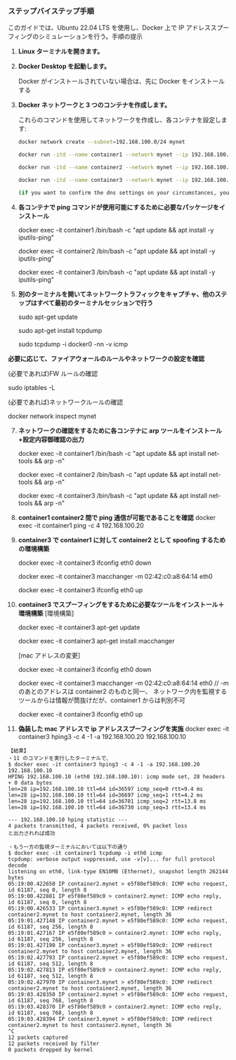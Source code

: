 ### ステップバイステップ手順

このガイドでは、Ubuntu 22.04 LTS を使用し、Docker 上で IP アドレススプーフィングのシミュレーションを行う。手順の提示

1. **Linux ターミナルを開きます。**
2. **Docker Desktop を起動します。**

   Docker がインストールされていない場合は、先に Docker をインストールする

3. **Docker ネットワークと 3 つのコンテナを作成します。**

   これらのコマンドを使用してネットワークを作成し、各コンテナを設定します:

   ```bash
   docker network create --subnet=192.168.100.0/24 mynet

   docker run -itd --name container1 --network mynet --ip 192.168.100.10 ubuntu /bin/bash

   docker run -itd --name container2 --network mynet --ip 192.168.100.20 ubuntu /bin/bash

   docker run -itd --name container3 --network mynet --ip 192.168.100.30 --dns 8.8.8.8 --dns 8.8.4.4 ubuntu /bin/bash

   (if you want to confirm the dns settings on your circumstances, you should run this command; docker exec -it container3 cat /etc/resolv.conf)
   ```

4. **各コンテナで ping コマンドが使用可能にするために必要なパッケージをインストール**

   docker exec -it container1 /bin/bash -c "apt update && apt install -y iputils-ping"

   docker exec -it container2 /bin/bash -c "apt update && apt install -y iputils-ping"

   docker exec -it container3 /bin/bash -c "apt update && apt install -y iputils-ping"

5. **別のターミナルを開いてネットワークトラフィックをキャプチャ、他のステップはすべて最初のターミナルセッションで行う**

   sudo apt-get update

   sudo apt-get install tcpdump

   sudo tcpdump -i docker0 -nn -v icmp

**必要に応じて、ファイアウォールのルールやネットワークの設定を確認**

(必要であれば)FW ルールの確認

sudo iptables -L

(必要であれば)ネットワークルールの確認

docker network inspect mynet

7. **ネットワークの確認をするために各コンテナに arp ツールをインストール+設定内容御確認の出力**

   docker exec -it container1 /bin/bash -c "apt update && apt install net-tools && arp -n"

   docker exec -it container2 /bin/bash -c "apt update && apt install net-tools && arp -n"

   docker exec -it container3 /bin/bash -c "apt update && apt install net-tools && arp -n"

8. **container1 container2 間で ping 通信が可能であることを確認**
   docker exec -it container1 ping -c 4 192.168.100.20
9. **container3 で container1 に対して container2 として spoofing するための環境構築**

   docker exec -it container3 ifconfig eth0 down

   docker exec -it container3 macchanger -m 02:42:c0:a8:64:14 eth0

   docker exec -it container3 ifconfig eth0 up

10. **container3 でスプーフィングをするために必要なツールをインストール＋環境構築**
    [環境構築]

    docker exec -it container3 apt-get update

    docker exec -it container3 apt-get install macchanger

    [mac アドレスの変更]

    docker exec -it container3 ifconfig eth0 down

    docker exec -it container3 macchanger -m 02:42:c0:a8:64:14 eth0 // -m のあとのアドレスは container2 のものと同一、
    ネットワーク内を監視するツールからは情報が筒抜けだが、container1 からは判別不可

    docker exec -it container3 ifconfig eth0 up

11. **偽装した mac アドレスで ip アドレススプーフィングを実施**
    docker exec -it container3 hping3 -c 4 -1 -a 192.168.100.20 192.168.100.10

```
【結果】
・11 のコマンドを実行したターミナルで、
$ docker exec -it container3 hping3 -c 4 -1 -a 192.168.100.20 192.168.100.10
HPING 192.168.100.10 (eth0 192.168.100.10): icmp mode set, 28 headers + 0 data bytes
len=28 ip=192.168.100.10 ttl=64 id=36597 icmp_seq=0 rtt=9.4 ms
len=28 ip=192.168.100.10 ttl=64 id=36697 icmp_seq=1 rtt=4.2 ms
len=28 ip=192.168.100.10 ttl=64 id=36701 icmp_seq=2 rtt=13.8 ms
len=28 ip=192.168.100.10 ttl=64 id=36730 icmp_seq=3 rtt=13.4 ms

--- 192.168.100.10 hping statistic ---
4 packets transmitted, 4 packets received, 0% packet loss
と出力されれば成功

・もう一方の監視ターミナルにおいては以下の通り
$ docker exec -it container1 tcpdump -i eth0 icmp
tcpdump: verbose output suppressed, use -v[v]... for full protocol decode
listening on eth0, link-type EN10MB (Ethernet), snapshot length 262144 bytes
05:19:00.422650 IP container2.mynet > e5f80ef589c0: ICMP echo request, id 61187, seq 0, length 8
05:19:00.422881 IP e5f80ef589c0 > container2.mynet: ICMP echo reply, id 61187, seq 0, length 8
05:19:00.426533 IP container3.mynet > e5f80ef589c0: ICMP redirect container2.mynet to host container2.mynet, length 36
05:19:01.427148 IP container2.mynet > e5f80ef589c0: ICMP echo request, id 61187, seq 256, length 8
05:19:01.427167 IP e5f80ef589c0 > container2.mynet: ICMP echo reply, id 61187, seq 256, length 8
05:19:01.427190 IP container3.mynet > e5f80ef589c0: ICMP redirect container2.mynet to host container2.mynet, length 36
05:19:02.427793 IP container2.mynet > e5f80ef589c0: ICMP echo request, id 61187, seq 512, length 8
05:19:02.427813 IP e5f80ef589c0 > container2.mynet: ICMP echo reply, id 61187, seq 512, length 8
05:19:02.427970 IP container3.mynet > e5f80ef589c0: ICMP redirect container2.mynet to host container2.mynet, length 36
05:19:03.428350 IP container2.mynet > e5f80ef589c0: ICMP echo request, id 61187, seq 768, length 8
05:19:03.428370 IP e5f80ef589c0 > container2.mynet: ICMP echo reply, id 61187, seq 768, length 8
05:19:03.428394 IP container3.mynet > e5f80ef589c0: ICMP redirect container2.mynet to host container2.mynet, length 36
^C
12 packets captured
12 packets received by filter
0 packets dropped by kernel
```
